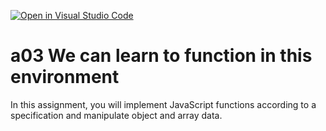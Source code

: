 [![Open in Visual Studio Code](https://classroom.github.com/assets/open-in-vscode-f059dc9a6f8d3a56e377f745f24479a46679e63a5d9fe6f495e02850cd0d8118.svg)](https://classroom.github.com/online_ide?assignment_repo_id=6304087&assignment_repo_type=AssignmentRepo)
# a03 We can learn to function in this environment
In this assignment, you will implement JavaScript functions according to a specification and manipulate object and array data.

